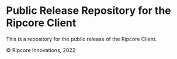# Public Release Repository for the Ripcore Client
This is a repository for the public release of the Ripcore Client.

© Ripcore Innovations, 2022
